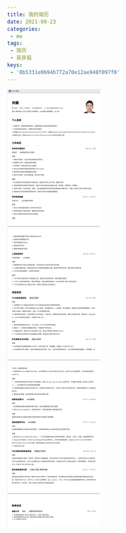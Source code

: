 ```yaml
---
title: 我的简历
date: 2021-09-23
categories:
 - me
tags:
 - 简历
 - 吴彦祖
keys:
 - '0b5331e0694b772a70e12ae948f097f0'
---
```


![An image](../../../.vuepress/public/img/resume.png)
